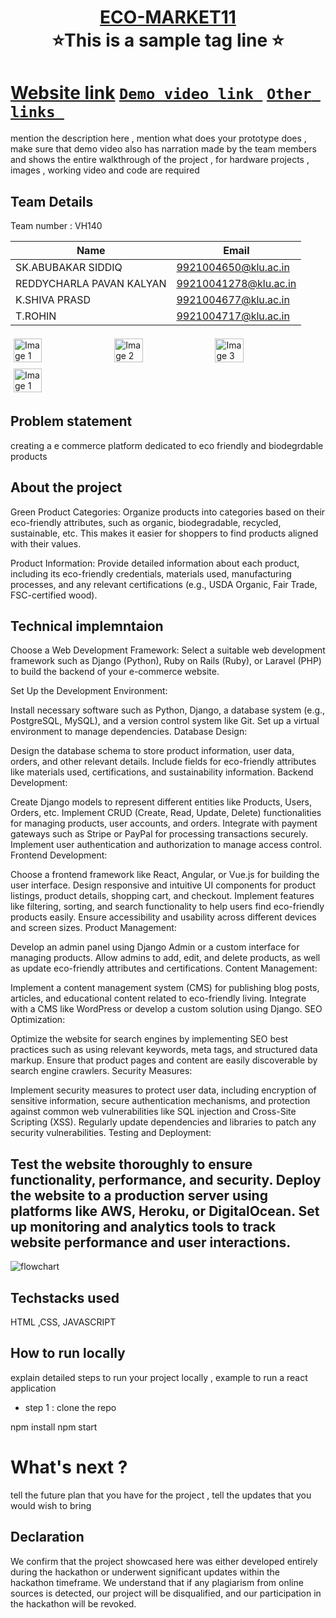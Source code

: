 <h1 align="center" style="border-bottom: none">
    <b>
        <a href="https://www.google.com"> ECO-MARKET11 </a><br>
    </b>
    ⭐This is a sample tag line  ⭐ <br>
</h1>

# [Website link](https://pavanreddycharla.github.io/ECO-MARKET11/)  [`Demo video link `](https://youtu.be/e4L0fSVOk74?si=E1Fo04k7Nu8Fmj3e) [`Other links `](https://youtu.be/e4L0fSVOk74?si=E1Fo04k7Nu8Fmj3e) 
mention the description here , mention what does your prototype does  , make sure that demo video also has narration made by the team members and shows the entire walkthrough of the project , for hardware projects , images , working video and code are required
## Team Details
Team number : VH140

| Name    | Email           |
|---------|-----------------|
| SK.ABUBAKAR SIDDIQ | 9921004650@klu.ac.in |
| REDDYCHARLA PAVAN KALYAN | 99210041278@klu.ac.in|
|K.SHIVA PRASD|9921004677@klu.ac.in |
|T.ROHIN | 9921004717@klu.ac.in |

<div style="display: flex; flex-wrap: wrap;">
    <img src="C:\Users\windows\Downloads.jpg" alt="Image 1" style="width: 30%; margin: 5px;">
    <img src="C:\Users\windows\Downloads" alt="Image 2" style="width: 30%; margin: 5px;">
    <img src="C:\Users\windows" alt="Image 3" style="width: 30%; margin: 5px;">
    <img src="V.jpg" alt="Image 1" style="width: 30%; margin: 5px;">
</div>

## Problem statement 
creating a e commerce platform dedicated to eco friendly and biodegrdable products
## About the project
Green Product Categories: Organize products into categories based on their eco-friendly attributes, such as organic, biodegradable, recycled, sustainable, etc. This makes it easier for shoppers to find products aligned with their values.

Product Information: Provide detailed information about each product, including its eco-friendly credentials, materials used, manufacturing processes, and any relevant certifications (e.g., USDA Organic, Fair Trade, FSC-certified wood).

## Technical implemntaion 
Choose a Web Development Framework: Select a suitable web development framework such as Django (Python), Ruby on Rails (Ruby), or Laravel (PHP) to build the backend of your e-commerce website.

Set Up the Development Environment:

Install necessary software such as Python, Django, a database system (e.g., PostgreSQL, MySQL), and a version control system like Git.
Set up a virtual environment to manage dependencies.
Database Design:

Design the database schema to store product information, user data, orders, and other relevant details.
Include fields for eco-friendly attributes like materials used, certifications, and sustainability information.
Backend Development:

Create Django models to represent different entities like Products, Users, Orders, etc.
Implement CRUD (Create, Read, Update, Delete) functionalities for managing products, user accounts, and orders.
Integrate with payment gateways such as Stripe or PayPal for processing transactions securely.
Implement user authentication and authorization to manage access control.
Frontend Development:

Choose a frontend framework like React, Angular, or Vue.js for building the user interface.
Design responsive and intuitive UI components for product listings, product details, shopping cart, and checkout.
Implement features like filtering, sorting, and search functionality to help users find eco-friendly products easily.
Ensure accessibility and usability across different devices and screen sizes.
Product Management:

Develop an admin panel using Django Admin or a custom interface for managing products.
Allow admins to add, edit, and delete products, as well as update eco-friendly attributes and certifications.
Content Management:

Implement a content management system (CMS) for publishing blog posts, articles, and educational content related to eco-friendly living.
Integrate with a CMS like WordPress or develop a custom solution using Django.
SEO Optimization:

Optimize the website for search engines by implementing SEO best practices such as using relevant keywords, meta tags, and structured data markup.
Ensure that product pages and content are easily discoverable by search engine crawlers.
Security Measures:

Implement security measures to protect user data, including encryption of sensitive information, secure authentication mechanisms, and protection against common web vulnerabilities like SQL injection and Cross-Site Scripting (XSS).
Regularly update dependencies and libraries to patch any security vulnerabilities.
Testing and Deployment:

Test the website thoroughly to ensure functionality, performance, and security.
Deploy the website to a production server using platforms like AWS, Heroku, or DigitalOcean.
Set up monitoring and analytics tools to track website performance and user interactions.
- 
![flowchart](C:\Users\windows)

## Techstacks used 
HTML ,CSS, JAVASCRIPT

## How to run locally 
explain detailed steps to run your project locally , example to run a react application 
- step 1 : clone the repo 

npm install
npm start


# What's next ?
tell the future plan that you have for the project , tell the updates that you would wish to bring

## Declaration
We confirm that the project showcased here was either developed entirely during the hackathon or underwent significant updates within the hackathon timeframe. We understand that if any plagiarism from online sources is detected, our project will be disqualified, and our participation in the hackathon will be revoked.
